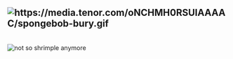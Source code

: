 <h2><img class = "transparent" src="https://media.tenor.com/oNCHMH0RSUIAAAAC/spongebob-bury.gif" alt="https://media.tenor.com/oNCHMH0RSUIAAAAC/spongebob-bury.gif"></h2>

<br>
<img align="center" src="https://github-readme-stats.vercel.app/api/top-langs/?username=rustedBlood&layout=compact&text_color=daf7dc&bg_color=151515" alt="not so shrimple anymore">
</br>
